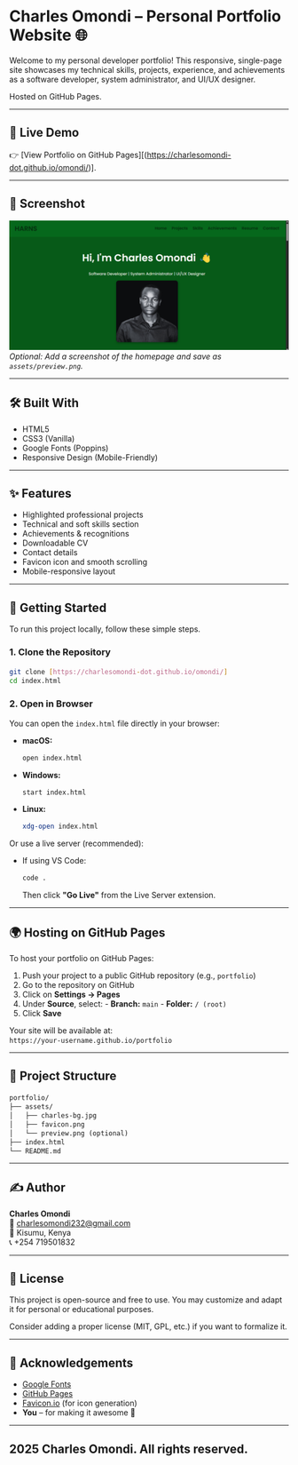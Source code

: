 # Charles Omondi – Personal Portfolio Website 🌐

Welcome to my personal developer portfolio! This responsive, single-page site showcases my technical skills, projects, experience, and achievements as a software developer, system administrator, and UI/UX designer.

Hosted on GitHub Pages.

---

## 🔗 Live Demo

👉 [View Portfolio on GitHub Pages][(https://charlesomondi-dot.github.io/omondi/)].

---

## 📸 Screenshot

![Screenshot of portfolio](assets/preview.png)  
*Optional: Add a screenshot of the homepage and save as `assets/preview.png`.*

---

## 🛠️ Built With

- HTML5  
- CSS3 (Vanilla)  
- Google Fonts (Poppins)  
- Responsive Design (Mobile-Friendly)

---

## ✨ Features

- Highlighted professional projects  
- Technical and soft skills section  
- Achievements & recognitions  
- Downloadable CV  
- Contact details  
- Favicon icon and smooth scrolling  
- Mobile-responsive layout  

---

## 🚀 Getting Started

To run this project locally, follow these simple steps.

### 1. Clone the Repository

```bash
git clone [https://charlesomondi-dot.github.io/omondi/]
cd index.html
```

### 2. Open in Browser

You can open the `index.html` file directly in your browser:

- **macOS:**  
    ```bash
    open index.html
    ```
- **Windows:**  
    ```bash
    start index.html
    ```
- **Linux:**  
    ```bash
    xdg-open index.html
    ```

Or use a live server (recommended):

- If using VS Code:
    ```bash
    code .
    ```
    Then click **"Go Live"** from the Live Server extension.

---

## 🌍 Hosting on GitHub Pages

To host your portfolio on GitHub Pages:

1. Push your project to a public GitHub repository (e.g., `portfolio`)
2. Go to the repository on GitHub
3. Click on **Settings → Pages**
4. Under **Source**, select:
        - **Branch:** `main`
        - **Folder:** `/ (root)`
5. Click **Save**

Your site will be available at:  
`https://your-username.github.io/portfolio`

---

## 📁 Project Structure

```
portfolio/
├── assets/
│   ├── charles-bg.jpg
│   ├── favicon.png
│   └── preview.png (optional)
├── index.html
└── README.md
```

---

## ✍️ Author

**Charles Omondi**  
📧 charlesomondi232@gmail.com  
📍 Kisumu, Kenya  
📞 +254 719501832

---

## 🪪 License

This project is open-source and free to use. You may customize and adapt it for personal or educational purposes.

Consider adding a proper license (MIT, GPL, etc.) if you want to formalize it.

---

## 🙌 Acknowledgements

- [Google Fonts](https://fonts.google.com/)
- [GitHub Pages](https://pages.github.com/)
- [Favicon.io](https://favicon.io/) (for icon generation)
- **You** – for making it awesome 🎉

---
## 2025 Charles Omondi. All rights reserved.



